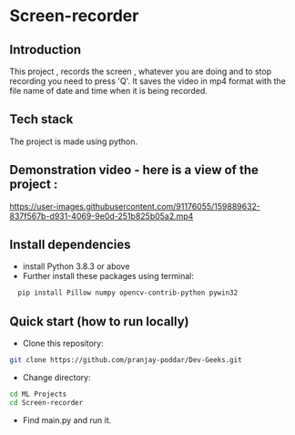 # Screen-recorder

## Introduction  
This project , records the screen ,  whatever you are doing and to stop recording you need to press 'Q'. It saves the video in mp4 format with the file name of date and time when it is being recorded.

## Tech stack 

The project is made using python.


## Demonstration video - here is a view of the project :

https://user-images.githubusercontent.com/91176055/159889632-837f567b-d931-4069-9e0d-251b825b05a2.mp4

## Install dependencies
- install Python 3.8.3 or above
- Further install these packages using terminal:

```bash
  pip install Pillow numpy opencv-contrib-python pywin32
```
## Quick start (how to run locally)

- Clone this repository:
```bash
git clone https://github.com/pranjay-poddar/Dev-Geeks.git
```
- Change directory:
```bash
cd ML Projects
cd Screen-recorder
```
- Find main.py and run it.
